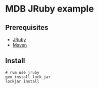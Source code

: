 # MDB JRuby example

## Prerequisites

* [JRuby](http://jruby.org/)
* [Maven](http://maven.apache.org/)

## Install
```
# rvm use jruby
gem install lock_jar
lockjar install
```
